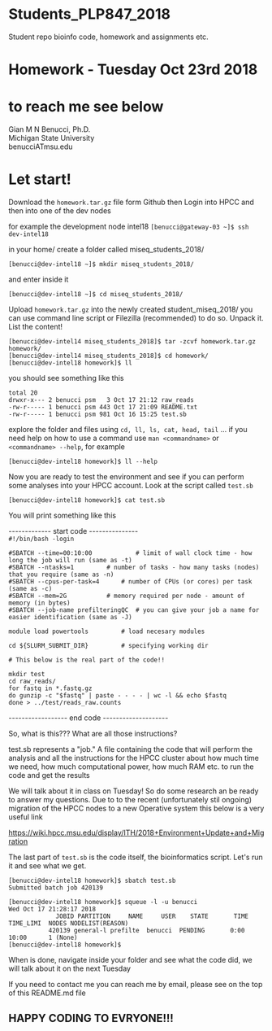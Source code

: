 # Students_PLP847_2018 
Student repo bioinfo code, homework and assignments etc.

# Homework - Tuesday Oct 23rd 2018

# to reach me see below
Gian M N Benucci, Ph.D.<br/>
Michigan State University<br/>
benucciATmsu.edu

# Let start!

Download the `homework.tar.gz` file form Github then 
Login into HPCC and then into one of the dev nodes

for example the development node intel18
`[benucci@gateway-03 ~]$ ssh dev-intel18`

in your home/ create a folder called miseq_students_2018/

`[benucci@dev-intel18 ~]$ mkdir miseq_students_2018/`

and enter inside it

`[benucci@dev-intel18 ~]$ cd miseq_students_2018/`

Upload `homework.tar.gz` into the newly created student_miseq_2018/ 
you can use command line script or Filezilla 
(recommended) to do so. Unpack it. List the content!

`[benucci@dev-intel14 miseq_students_2018]$ tar -zcvf homework.tar.gz homework/`<br/> 
`[benucci@dev-intel14 miseq_students_2018]$ cd homework/`<br/>
`[benucci@dev-intel18 homework]$ ll`

you should see something like this

`total 20`<br/>
`drwxr-x--- 2 benucci psm   3 Oct 17 21:12 raw_reads`<br/>
`-rw-r----- 1 benucci psm 443 Oct 17 21:09 README.txt`<br/>
`-rw-r----- 1 benucci psm 981 Oct 16 15:25 test.sb`

explore the folder and files using `cd, ll, ls, cat, head, tail` ...
if you need help on how to use a command use `man <commandname>` or
 `<commandname> --help`,  for example

`[benucci@dev-intel18 homework]$ ll --help`

Now you are ready to test the environment and see if you can perform
some analyses into your HPCC account. Look at the script called `test.sb` 

`[benucci@dev-intel18 homework]$ cat test.sb`

You will print something like this

------------- start code ---------------<br/>
`#!/bin/bash -login`<br/>

`#SBATCH --time=00:10:00			# limit of wall clock time - how long the job will run (same as -t)`<br/>
`#SBATCH --ntasks=1			# number of tasks - how many tasks (nodes) that you require (same as -n)`<br/>
`#SBATCH --cpus-per-task=4		# number of CPUs (or cores) per task (same as -c)`<br/>
`#SBATCH --mem=2G			# memory required per node - amount of memory (in bytes)`<br/>
`#SBATCH --job-name prefilteringQC	# you can give your job a name for easier identification (same as -J)`<br/>
 
`module load powertools			# load necesary modules`<br/>

`cd ${SLURM_SUBMIT_DIR}			# specifying working dir`<br/>

`# This below is the real part of the code!!`<br/>

`mkdir test`<br/>
`cd raw_reads/`<br/>
`for fastq in *.fastq.gz`<br/>
`do gunzip -c "$fastq" | paste - - - - | wc -l && echo $fastq `<br/>
`done > ../test/reads_raw.counts`

------------------ end code --------------------<br/>

So, what is this??? What are all those instructions? 

test.sb represents a "job." A file containing the code that
will perform the analysis and all the instructions
for the HPCC cluster about how much time we need, how much computational
power, how much RAM etc. to run the code and get the results

We will talk about it in class on Tuesday! So do 
some research an be ready to answer my questions.
Due to to the recent (unfortunately stil ongoing) migration of the
HPCC nodes to a new Operative system this below is a very useful link

https://wiki.hpcc.msu.edu/display/ITH/2018+Environment+Update+and+Migration

The last part of `test.sb` is the code itself, the bioinformatics script. 
Let's run it and see what we get.

`[benucci@dev-intel18 homework]$ sbatch test.sb`<br/>
`Submitted batch job 420139`<br/>

`[benucci@dev-intel18 homework]$ squeue -l -u benucci`<br/>
`Wed Oct 17 21:28:17 2018`<br/>
`             JOBID PARTITION     NAME     USER    STATE       TIME TIME_LIMI  NODES NODELIST(REASON)`<br/>
 `           420139 general-l prefilte  benucci  PENDING       0:00     10:00      1 (None)`<br/>
`[benucci@dev-intel18 homework]$`

When is done, navigate inside your folder and see what the code did,
we will talk about it on the next Tuesday 

If you need to contact me you can reach me by email, please see on
the top of this README.md file

## HAPPY CODING TO EVRYONE!!! ##
